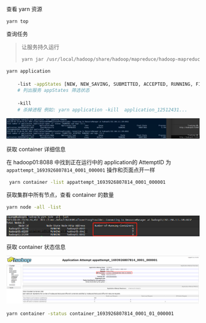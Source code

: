 查看 yarn 资源

```sh
yarn top
```



查询任务

> 让服务持久运行
>
> ```sh
> yarn jar /usr/local/hadoop/share/hadoop/mapreduce/hadoop-mapreduce-examples-3.3.1.jar pi 1000 1000
> ```

```sh
yarn application 

	-list -appStates [NEW, NEW_SAVING, SUBMITTED, ACCEPTED, RUNNING, FINISHED, FAILED, KILLED]
	# 列出服务 appStates 筛选状态
	
	-kill
	# 杀掉进程 例如: yarn application -kill  application_12512431...
```

![image-20230905234636485](images/4、Yarn%20配置/image-20230905234636485.png)



获取 container 详细信息

在 hadoop01:8088 中找到正在运行中的 application的 AttemptID 为 `appattempt_1693926807814_0001_000001` 操作和页面点开一样

```sh
 yarn container -list appattempt_1693926807814_0001_000001
```



获取集群中所有节点，查看 container 的数量

```sh
yarn node -all -list
```

![image-20230905235112872](images/4、Yarn%20配置/image-20230905235112872.png)



获取 container 状态信息

![image-20230905235335169](images/4、Yarn%20配置/image-20230905235335169.png)

```sh
yarn container -status container_1693926807814_0001_01_000001
```


